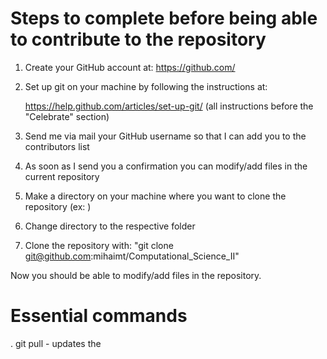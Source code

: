 # Steps to complete before being able to contribute to the repository
1. Create your GitHub account at:
   <https://github.com/> 
2. Set up git on your machine by following the instructions at:  

   <https://help.github.com/articles/set-up-git/>
   (all instructions before the "Celebrate" section)
3. Send me via mail your GitHub username so that I can add you to the contributors list 
4. As soon as I send you a confirmation you can modify/add files in the current repository
5. Make a directory on your machine where you want to clone the repository (ex: <CS2>)
6. Change directory to the respective folder
7. Clone the repository with:
   "git clone git@github.com:mihaimt/Computational_Science_II"

Now you should be able to modify/add files in the repository. 
# Essential commands
. git pull   - updates the 
